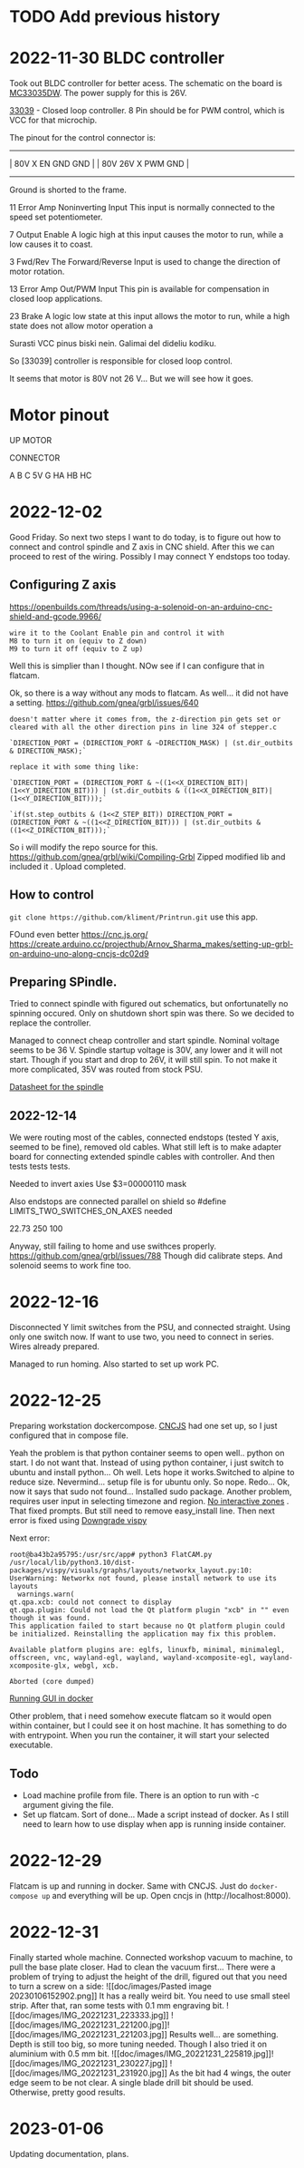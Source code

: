 # TODO Add previous history



# 2022-11-30 BLDC controller

Took out BLDC controller for better acess. The schematic on the board is 
[MC33035DW](https://www.onsemi.com/pdf/datasheet/mc33035-d.pdf). The power supply for this is 26V. 

[33039](https://www.onsemi.com/pdf/datasheet/mc33039-d.pdf) - Closed loop controller. 
8 Pin should be for PWM control, which is VCC for that microchip. 

The pinout for the control connector is:



 -------------    ------------------
|  80V X     EN  GND  GND       |
|  80V 26V   X   PWM    GND     |
_______________________________

Ground is shorted to the frame. 

11 Error Amp Noninverting Input This input is normally connected to the speed set potentiometer.

7 Output Enable A logic high at this input causes the motor to run, while a low causes it to coast.


3 Fwd/Rev The Forward/Reverse Input is used to change the direction of motor rotation.

13 Error Amp Out/PWM Input This pin is available for compensation in closed loop applications.

23 Brake A logic low state at this input allows the motor to run, while a high state does not
allow motor operation a


Surasti VCC pinus biski nein. Galimai del dideliu kodiku. 


So [33039] controller is responsible for closed loop control. 

It seems that motor is 80V not 26 V... But we will see how it goes. 


# Motor pinout

UP MOTOR

CONNECTOR

A B C 5V G HA HB HC

# 2022-12-02
Good Friday. So next two steps I want to do today, is to figure out how to connect and control spindle and Z axis in CNC shield. After this we can proceed to rest of the wiring. Possibly I may connect Y endstops too today. 

## Configuring Z axis
https://openbuilds.com/threads/using-a-solenoid-on-an-arduino-cnc-shield-and-gcode.9966/
```
wire it to the Coolant Enable pin and control it with  
M8 to turn it on (equiv to Z down)  
M9 to turn it off (equiv to Z up)
```

Well this is simplier than I thought. NOw see if I can configure that in flatcam.

Ok, so there is a way without any mods to flatcam. As well... it did not have a setting. 
https://github.com/gnea/grbl/issues/640
```
doesn't matter where it comes from, the z-direction pin gets set or cleared with all the other direction pins in line 324 of stepper.c

`DIRECTION_PORT = (DIRECTION_PORT & ~DIRECTION_MASK) | (st.dir_outbits & DIRECTION_MASK);`

replace it with some thing like:

`DIRECTION_PORT = (DIRECTION_PORT & ~((1<<X_DIRECTION_BIT)|(1<<Y_DIRECTION_BIT))) | (st.dir_outbits & ((1<<X_DIRECTION_BIT)|(1<<Y_DIRECTION_BIT)));`

`if(st.step_outbits & (1<<Z_STEP_BIT)) DIRECTION_PORT = (DIRECTION_PORT & ~((1<<Z_DIRECTION_BIT))) | (st.dir_outbits & ((1<<Z_DIRECTION_BIT)));`
```

So i will modify the repo source for this. 
https://github.com/gnea/grbl/wiki/Compiling-Grbl
Zipped modified lib and included it . Upload completed.



## How to control
`git clone https://github.com/kliment/Printrun.git`
use this app.

FOund even better 
https://cnc.js.org/
https://create.arduino.cc/projecthub/Arnov_Sharma_makes/setting-up-grbl-on-arduino-uno-along-cncjs-dc02d9


## Preparing SPindle.
Tried to connect spindle with figured out schematics, but onfortunatelly no spinning occured. Only on shutdown short spin was there. So we decided to replace the controller. 

Managed to connect cheap controller and start spindle. Nominal voltage seems to be 36 V.
Spindle startup voltage is 30V, any lower and it will not start. Though if you start and drop to 26V, it will still spin. To not make it more complicated, 35V was routed from stock PSU.

[Datasheet for the spindle](https://crossic.com/wp-content/uploads/2022/02/JYQD-V7.5E-English-2.pdf)

## 2022-12-14
We were routing most of the cables, connected endstops (tested Y axis, seemed to be fine), removed old cables. What still left is to make adapter board for connecting extended spindle cables with controller. And then tests tests tests.

Needed to invert axies
Use $3=00000110 mask


Also endstops are connected parallel on shield so
 #define LIMITS_TWO_SWITCHES_ON_AXES 
 needed



 22.73 250
 100

 Anyway, still failing to home and use swithces properly. https://github.com/gnea/grbl/issues/788
 Though did calibrate steps. And solenoid seems to work fine too.

 # 2022-12-16
 Disconnected Y limit switches from the PSU, and connected straight. Using only one switch now. If want to use two, you need to connect in series. Wires already prepared.

 Managed to run homing. Also started to set up work PC.

 # 2022-12-25
 Preparing workstation dockercompose. [CNCJS](https://github.com/cncjs/cncjs) had one set up, so I just configured that in compose file. 

 Yeah the problem is that python container seems to open well.. python on start. I do not want that. 
 Instead of using python container, i just switch to ubuntu and install python... Oh well. Lets hope it works.Switched to alpine to reduce size.  Nevermind... setup file is for ubuntu only. So nope. Redo... 
 Ok, now it says that sudo not found... Installed sudo package. Another problem, requires user input in selecting timezone and region. [No interactive zones](https://stackoverflow.com/questions/53079135/how-can-i-pass-arguments-or-bypass-it-in-docker-build-process) . That fixed prompts. But still need to remove easy_install line. Then next error is fixed using [Downgrade vispy](https://bitbucket.org/jpcgt/flatcam/issues/538/ubuntu-fail-to-run-from-source)

Next error:
```
root@ba43b2a95795:/usr/src/app# python3 FlatCAM.py 
/usr/local/lib/python3.10/dist-packages/vispy/visuals/graphs/layouts/networkx_layout.py:10: UserWarning: Networkx not found, please install network to use its layouts
  warnings.warn(
qt.qpa.xcb: could not connect to display 
qt.qpa.plugin: Could not load the Qt platform plugin "xcb" in "" even though it was found.
This application failed to start because no Qt platform plugin could be initialized. Reinstalling the application may fix this problem.

Available platform plugins are: eglfs, linuxfb, minimal, minimalegl, offscreen, vnc, wayland-egl, wayland, wayland-xcomposite-egl, wayland-xcomposite-glx, webgl, xcb.

Aborted (core dumped)
```
[Running GUI in docker](https://www.howtogeek.com/devops/how-to-run-gui-applications-in-a-docker-container/)


 Other problem, that i need somehow execute flatcam so it would open within container, but I could see it on host machine. It has something to do with entrypoint. When you run the container, it will start your selected executable. 
 ## Todo
 - Load machine profile from file. There is an option to run with -c argument giving the file. 
 - Set up flatcam.
    Sort of done... Made a script instead of docker. As I still need to learn how to use display when app is running inside container. 

# 2022-12-29
Flatcam is up and running in docker. Same with CNCJS. Just do `docker-compose up` and everything will be up. Open cncjs in (http://localhost:8000).

# 2022-12-31
Finally started whole machine. Connected workshop vacuum to machine, to pull the base plate closer. Had to clean the vacuum first... There were a problem of trying to adjust the height of the drill, figured out that you need to turn a screw on a side:
![[doc/images/Pasted image 20230106152902.png]]
It has a really weird bit. You need to use small steel strip. After that, ran some tests with 0.1 mm engraving bit. ![[doc/images/IMG_20221231_223333.jpg]]
![[doc/images/IMG_20221231_221200.jpg]]![[doc/images/IMG_20221231_221203.jpg]]
Results well... are something. Depth is still too big, so more tuning needed. Though I also tried it on aluminium with 0.5 mm bit.
![[doc/images/IMG_20221231_225819.jpg]]![[doc/images/IMG_20221231_230227.jpg]]
![[doc/images/IMG_20221231_231920.jpg]]
As the bit had 4 wings, the outer edge seem to be not clear. A single blade drill bit should be used. Otherwise, pretty good results. 
# 2023-01-06
Updating documentation, plans. 